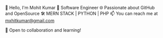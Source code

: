 👋 Hello, I'm Mohit Kumar 
🚀 Software Engineer 
🌐 Passionate about GitHub and OpenSource
🛠️ MERN STACK | PYTHON | PHP
📫 You can reach me at mxhitkumar@gmail.com

🌟 Open to collaboration and learning!
